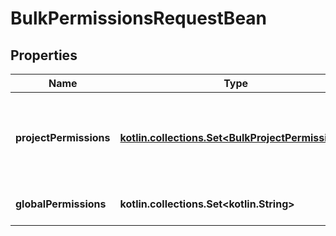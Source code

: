 
# BulkPermissionsRequestBean

## Properties
Name | Type | Description | Notes
------------ | ------------- | ------------- | -------------
**projectPermissions** | [**kotlin.collections.Set&lt;BulkProjectPermissions&gt;**](BulkProjectPermissions.md) | Project permissions with associated projects and issues to look up. |  [optional]
**globalPermissions** | **kotlin.collections.Set&lt;kotlin.String&gt;** | Global permissions to look up. |  [optional]



